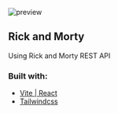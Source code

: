 ![preview](https://user-images.githubusercontent.com/92260849/193290105-acffa967-cce8-49ec-8b6d-d70e025ba5b0.png)
## Rick and Morty
Using Rick and Morty REST API
### Built with:
- [Vite | React](https://vitejs.dev/)
- [Tailwindcss](https://tailwindcss.com/)

